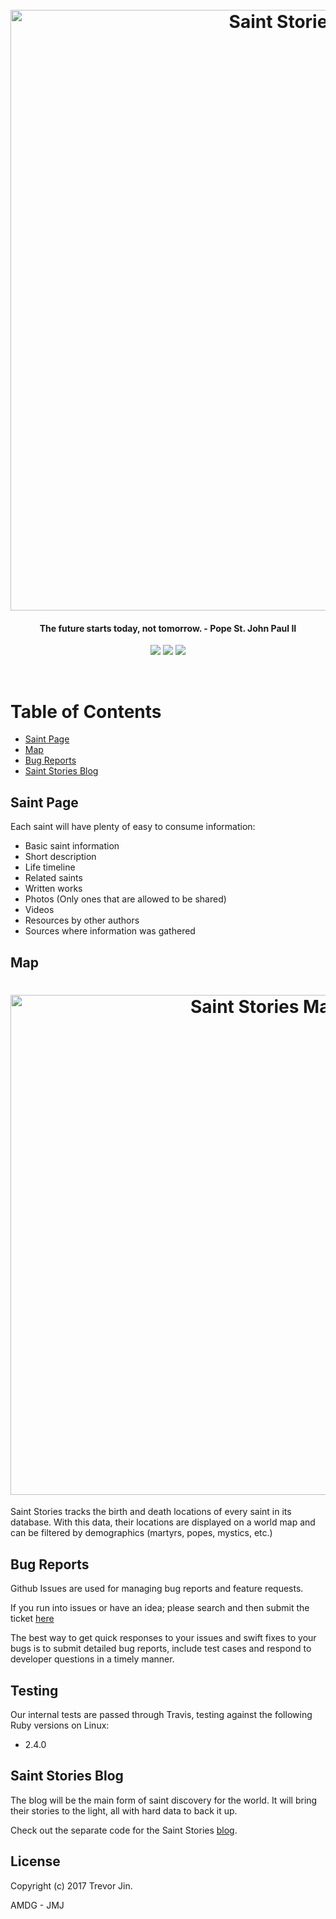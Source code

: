 <h1 align="center">
  <br>
  <a href="http://www.saintstories.org/"><img src="https://image.ibb.co/mpR8F5/florence.jpg" alt="Saint Stories Banner" width="961"></a>
</h1>

<h4 align="center">The future starts today, not tomorrow. - Pope St. John Paul II</h4>

<p align="center">
  <a href="https://codeclimate.com/github/TrevorJin/saintstories"><img src="https://codeclimate.com/github/TrevorJin/saintstories/badges/gpa.svg" /></a> <a href="https://codeclimate.com/github/TrevorJin/saintstories/coverage"><img src="https://codeclimate.com/github/TrevorJin/saintstories/badges/coverage.svg" /></a> <a href="https://travis-ci.org/TrevorJin/saintstories/"><img src = "https://travis-ci.org/TrevorJin/saintstories.svg?branch=master" /></a>
</p>
<br>

# Table of Contents

- [Saint Page](#saint-page)
- [Map](#map)
- [Bug Reports](#bug-reports)
- [Saint Stories Blog](#saint-stories-blog)

## Saint Page

Each saint will have plenty of easy to consume information:

- Basic saint information
- Short description
- Life timeline
- Related saints
- Written works
- Photos (Only ones that are allowed to be shared)
- Videos
- Resources by other authors
- Sources where information was gathered

## Map

<h1 align="center">
  <a href="http://www.saintstories.org/"><img src="https://image.ibb.co/iPZTF5/saintmap.jpg" alt="Saint Stories Map" width="800"></a>
</h1>

Saint Stories tracks the birth and death locations of every saint in its database. With this data, their locations are displayed on a world map and can be filtered by demographics (martyrs, popes, mystics, etc.)

## Bug Reports

Github Issues are used for managing bug reports and feature requests.

If you run into issues or have an idea; please search and then submit the ticket
[here](https://github.com/TrevorJin/saintstories/issues)

The best way to get quick responses to your issues and swift fixes to your bugs
is to submit detailed bug reports, include test cases and respond to developer
questions in a timely manner.

## Testing

Our internal tests are passed through Travis, testing against the following
Ruby versions on Linux:

- 2.4.0

## Saint Stories Blog

The blog will be the main form of saint discovery for the world. It will bring their stories to the light, all with hard data to back it up.

Check out the separate code for the Saint Stories [blog](https://github.com/TrevorJin/saintstories-blog).

## License

Copyright (c) 2017 Trevor Jin.

AMDG - JMJ

[saintstories]: http://www.saintstories.org/
[travis]: https://travis-ci.org/TrevorJin/saintstories
[codeclimate]: https://codeclimate.com/github/TrevorJin/saintstories